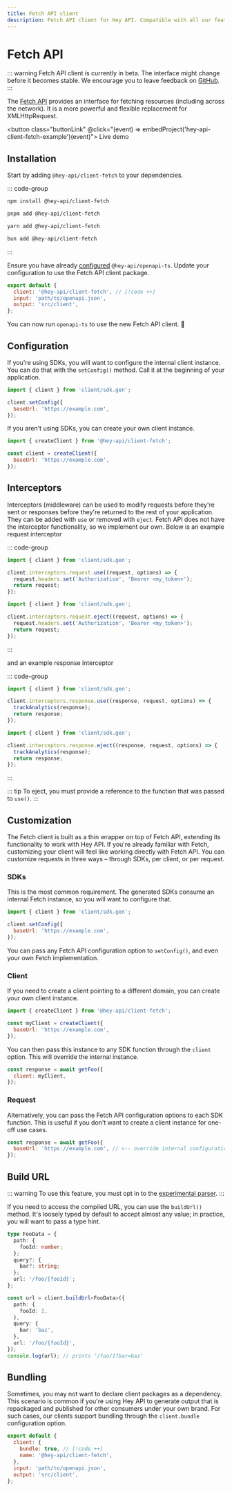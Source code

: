 ```yaml
---
title: Fetch API client
description: Fetch API client for Hey API. Compatible with all our features.
---
```


<script setup>
import { embedProject } from '../../embed'
</script>

# Fetch API

::: warning
Fetch API client is currently in beta. The interface might change before it becomes stable. We encourage you to leave feedback on [GitHub](https://github.com/hey-api/openapi-ts/issues).
:::

The [Fetch API](https://developer.mozilla.org/docs/Web/API/Fetch_API) provides an interface for fetching resources (including across the network). It is a more powerful and flexible replacement for XMLHttpRequest.

<button class="buttonLink" @click="(event) => embedProject('hey-api-client-fetch-example')(event)">
Live demo
</button>

## Installation

Start by adding `@hey-api/client-fetch` to your dependencies.

::: code-group

```sh [npm]
npm install @hey-api/client-fetch
```

```sh [pnpm]
pnpm add @hey-api/client-fetch
```

```sh [yarn]
yarn add @hey-api/client-fetch
```

```sh [bun]
bun add @hey-api/client-fetch
```

:::

Ensure you have already [configured](/openapi-ts/get-started) `@hey-api/openapi-ts`. Update your configuration to use the Fetch API client package.

```js
export default {
  client: '@hey-api/client-fetch', // [!code ++]
  input: 'path/to/openapi.json',
  output: 'src/client',
};
```

You can now run `openapi-ts` to use the new Fetch API client. 🎉

## Configuration

If you're using SDKs, you will want to configure the internal client instance. You can do that with the `setConfig()` method. Call it at the beginning of your application.

```js
import { client } from 'client/sdk.gen';

client.setConfig({
  baseUrl: 'https://example.com',
});
```

If you aren't using SDKs, you can create your own client instance.

```js
import { createClient } from '@hey-api/client-fetch';

const client = createClient({
  baseUrl: 'https://example.com',
});
```

## Interceptors

Interceptors (middleware) can be used to modify requests before they're sent or responses before they're returned to the rest of your application. They can be added with `use` or removed with `eject`. Fetch API does not have the interceptor functionality, so we implement our own. Below is an example request interceptor

::: code-group

```js [use]
import { client } from 'client/sdk.gen';

client.interceptors.request.use((request, options) => {
  request.headers.set('Authorization', 'Bearer <my_token>');
  return request;
});
```

```js [eject]
import { client } from 'client/sdk.gen';

client.interceptors.request.eject((request, options) => {
  request.headers.set('Authorization', 'Bearer <my_token>');
  return request;
});
```

:::

and an example response interceptor

::: code-group

```js [use]
import { client } from 'client/sdk.gen';

client.interceptors.response.use((response, request, options) => {
  trackAnalytics(response);
  return response;
});
```

```js [eject]
import { client } from 'client/sdk.gen';

client.interceptors.response.eject((response, request, options) => {
  trackAnalytics(response);
  return response;
});
```

:::

::: tip
To eject, you must provide a reference to the function that was passed to `use()`.
:::

## Customization

The Fetch client is built as a thin wrapper on top of Fetch API, extending its functionality to work with Hey API. If you're already familiar with Fetch, customizing your client will feel like working directly with Fetch API. You can customize requests in three ways – through SDKs, per client, or per request.

### SDKs

This is the most common requirement. The generated SDKs consume an internal Fetch instance, so you will want to configure that.

```js
import { client } from 'client/sdk.gen';

client.setConfig({
  baseUrl: 'https://example.com',
});
```

You can pass any Fetch API configuration option to `setConfig()`, and even your own Fetch implementation.

### Client

If you need to create a client pointing to a different domain, you can create your own client instance.

```js
import { createClient } from '@hey-api/client-fetch';

const myClient = createClient({
  baseUrl: 'https://example.com',
});
```

You can then pass this instance to any SDK function through the `client` option. This will override the internal instance.

```js
const response = await getFoo({
  client: myClient,
});
```

### Request

Alternatively, you can pass the Fetch API configuration options to each SDK function. This is useful if you don't want to create a client instance for one-off use cases.

```js
const response = await getFoo({
  baseUrl: 'https://example.com', // <-- override internal configuration
});
```

## Build URL

::: warning
To use this feature, you must opt in to the [experimental parser](/openapi-ts/configuration#parser).
:::

If you need to access the compiled URL, you can use the `buildUrl()` method. It's loosely typed by default to accept almost any value; in practice, you will want to pass a type hint.

```ts
type FooData = {
  path: {
    fooId: number;
  };
  query?: {
    bar?: string;
  };
  url: '/foo/{fooId}';
};

const url = client.buildUrl<FooData>({
  path: {
    fooId: 1,
  },
  query: {
    bar: 'baz',
  },
  url: '/foo/{fooId}',
});
console.log(url); // prints '/foo/1?bar=baz'
```

## Bundling

Sometimes, you may not want to declare client packages as a dependency. This scenario is common if you're using Hey API to generate output that is repackaged and published for other consumers under your own brand. For such cases, our clients support bundling through the `client.bundle` configuration option.

```js
export default {
  client: {
    bundle: true, // [!code ++]
    name: '@hey-api/client-fetch',
  },
  input: 'path/to/openapi.json',
  output: 'src/client',
};
```

<!--@include: ../../examples.md-->
<!--@include: ../../sponsors.md-->
